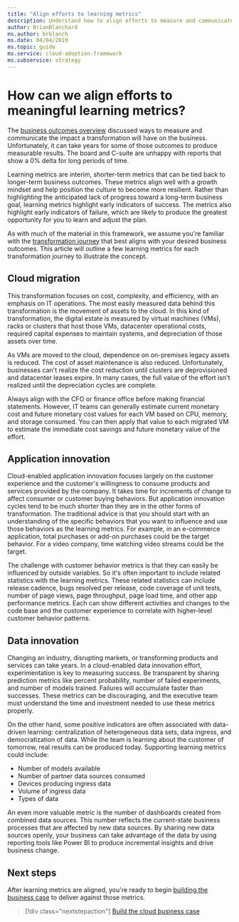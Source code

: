 ```yaml
---
title: "Align efforts to learning metrics"
description: Understand how to align efforts to measure and communicate the impact a transformation will have on the business.
author: BrianBlanchard
ms.author: brblanch
ms.date: 04/04/2019
ms.topic: guide
ms.service: cloud-adoption-framework
ms.subservice: strategy
---
```


<!-- markdownlint-disable MD026 -->

# How can we align efforts to meaningful learning metrics?

The [business outcomes overview](./business-outcomes/index.md) discussed ways to measure and communicate the impact a transformation will have on the business. Unfortunately, it can take years for some of those outcomes to produce measurable results. The board and C-suite are unhappy with reports that show a 0% delta for long periods of time.

Learning metrics are interim, shorter-term metrics that can be tied back to longer-term business outcomes. These metrics align well with a growth mindset and help position the culture to become more resilient. Rather than highlighting the anticipated lack of progress toward a long-term business goal, learning metrics highlight early indicators of success. The metrics also highlight early indicators of failure, which are likely to produce the greatest opportunity for you to learn and adjust the plan.

As with much of the material in this framework, we assume you're familiar with the [transformation journey](../govern/guides/index.md) that best aligns with your desired business outcomes. This article will outline a few learning metrics for each transformation journey to illustrate the concept.

## Cloud migration

This transformation focuses on cost, complexity, and efficiency, with an emphasis on IT operations. The most easily measured data behind this transformation is the movement of assets to the cloud. In this kind of transformation, the digital estate is measured by virtual machines (VMs), racks or clusters that host those VMs, datacenter operational costs, required capital expenses to maintain systems, and depreciation of those assets over time.

As VMs are moved to the cloud, dependence on on-premises legacy assets is reduced. The cost of asset maintenance is also reduced. Unfortunately, businesses can't realize the cost reduction until clusters are deprovisioned and datacenter leases expire. In many cases, the full value of the effort isn't realized until the depreciation cycles are complete.

Always align with the CFO or finance office before making financial statements. However, IT teams can generally estimate current monetary cost and future monetary cost values for each VM based on CPU, memory, and storage consumed. You can then apply that value to each migrated VM to estimate the immediate cost savings and future monetary value of the effort.

## Application innovation

Cloud-enabled application innovation focuses largely on the customer experience and the customer's willingness to consume products and services provided by the company. It takes time for increments of change to affect consumer or customer buying behaviors. But application innovation cycles tend to be much shorter than they are in the other forms of transformation. The traditional advice is that you should start with an understanding of the specific behaviors that you want to influence and use those behaviors as the learning metrics. For example, in an e-commerce application, total purchases or add-on purchases could be the target behavior. For a video company, time watching video streams could be the target.

The challenge with customer behavior metrics is that they can easily be influenced by outside variables. So it's often important to include related statistics with the learning metrics. These related statistics can include release cadence, bugs resolved per release, code coverage of unit tests, number of page views, page throughput, page load time, and other app performance metrics. Each can show different activities and changes to the code base and the customer experience to correlate with higher-level customer behavior patterns.

## Data innovation

Changing an industry, disrupting markets, or transforming products and services can take years. In a cloud-enabled data innovation effort, experimentation is key to measuring success. Be transparent by sharing prediction metrics like percent probability, number of failed experiments, and number of models trained. Failures will accumulate faster than successes. These metrics can be discouraging, and the executive team must understand the time and investment needed to use these metrics properly.

On the other hand, some positive indicators are often associated with data-driven learning: centralization of heterogeneous data sets, data ingress, and democratization of data. While the team is learning about the customer of tomorrow, real results can be produced today. Supporting learning metrics could include:

- Number of models available
- Number of partner data sources consumed
- Devices producing ingress data
- Volume of ingress data
- Types of data

An even more valuable metric is the number of dashboards created from combined data sources. This number reflects the current-state business processes that are affected by new data sources. By sharing new data sources openly, your business can take advantage of the data by using reporting tools like Power BI to produce incremental insights and drive business change.

## Next steps

After learning metrics are aligned, you're ready to begin [building the business case](cloud-migration-business-case.md) to deliver against those metrics. 

> [!div class="nextstepaction"]
> [Build the cloud business case](cloud-migration-business-case.md)
